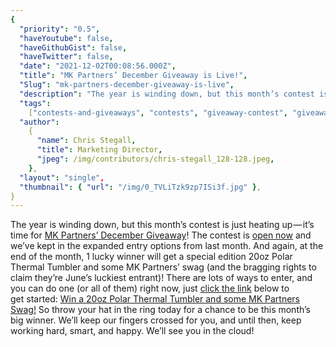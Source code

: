 ```yaml
---
{
  "priority": "0.5",
  "haveYoutube": false,
  "haveGithubGist": false,
  "haveTwitter": false,
  "date": "2021-12-02T00:08:56.000Z",
  "title": "MK Partners’ December Giveaway is Live!",
  "Slug": "mk-partners-december-giveaway-is-live",
  "description": "The year is winding down, but this month’s contest is just heating up — it’s time for our December Giveaway</a>! The contest is open now and we’ve kept in the expanded entry options from last month.",
  "tags":
    ["contests-and-giveaways", "contests", "giveaway-contest", "giveaway"],
  "author":
    {
      "name": Chris Stegall,
      "title": Marketing Director,
      "jpeg": /img/contributors/chris-stegall_128-128.jpeg,
    },
  "layout": "single",
  "thumbnail": { "url": "/img/0_TVLiTzk9zp7ISi3f.jpg" },
}
---
```


The year is winding down, but this month’s contest is just heating up — it’s time for [MK Partners’ December Giveaway](https://gleam.io/eFgZS/mk-partners-december-giveaway)! The contest is [open now](https://gleam.io/eFgZS/mk-partners-december-giveaway) and we’ve kept in the expanded entry options from last month.
And again, at the end of the month, 1 lucky winner will get a special edition 20oz Polar Thermal Tumbler and some MK Partners’ swag (and the bragging rights to claim they’re June’s luckiest entrant)!
There are lots of ways to enter, and you can do one (or all of them) right now, just [click the link](https://gleam.io/eFgZS/mk-partners-december-giveaway) below to get started:
[Win a 20oz Polar Thermal Tumbler and some MK Partners Swag!](https://gleam.io/eFgZS/mk-partners-december-giveaway)
So throw your hat in the ring today for a chance to be this month’s big winner.
We’ll keep our fingers crossed for you, and until then, keep working hard, smart, and happy.
We’ll see you in the cloud!
